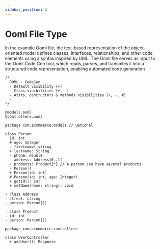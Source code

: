 ```yaml
---
sidebar_position: 2
---
```


# Ooml File Type

In the example Ooml file, the text-based representation of the object-oriented model defines classes, interfaces,
relationships, and other code elements using a syntax inspired by UML. The Ooml file serves as input to the Ooml Code
Gen tool, which reads, parses, and transpiles it into a structured code representation, enabling automated code
generation

```
/* 
  OOML - CodeGen
  - Default visibility (+)
  - Class visibilities (+, -)
  - Attrs, contructors & methods visibilities (+, -, #)
  - 
*/

@models.ooml
@controllers.ooml

package com.ecommerce.models // Optional

class Person 
  id: int
  # age: Integer
  - firstname: string
  + lastname: String
  - phone: double
  - address: Address[0..1]
  - products: Product[*] // A person can have several products
  - Person()
  + Person(id: int)
  # Person(id: int, age: Integer)
  + getId(): int
  + setName(name: string): void

+ class Address
- street: string
- person: Person[1]

- class Product
- id: int
- person: Person[1]

package com.ecommerce.controllers

class UserController
  + addUser(): Response
```